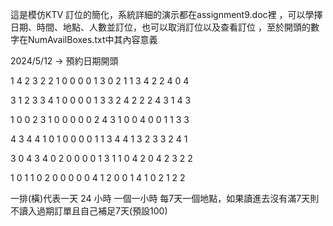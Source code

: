 這是模仿KTV 訂位的簡化，系統詳細的演示都在assignment9.doc裡 ，可以學擇日期、時間、地點、人數並訂位，也可以取消訂位以及查看訂位 ，至於開頭的數字在NumAvailBoxes.txt中其內容意義


2024/5/12    ->  預約日期開頭

   1   4   2   3   2   2   1   0   0   0   0   1   3   0   2   1   1   3   4   2   2   4   0   4 
   
   3   1   2   3   3   4   1   0   0   0   0   1   3   3   2   4   2   2   2   4   3   1   4   3
   
   1   0   0   2   3   1   0   0   0   0   0   2   4   3   1   0   0   4   0   0   1   1   3   3
   
   4   3   4   4   1   0   1   0   0   0   0   1   1   3   4   4   1   3   2   3   3   2   4   1
   
   3   0   4   3   4   0   2   0   0   0   0   1   3   1   1   0   4   2   0   4   2   3   2   2
   
   1   0   1   1   0   2   0   0   0   0   0   4   1   2   0   0   1   4   1   0   2   1   2   2
   

  一排(橫)代表一天 24 小時 一個一小時
  每7天一個地點，如果讀進去沒有滿7天則不讀入過期訂單且自己補足7天(預設100)

